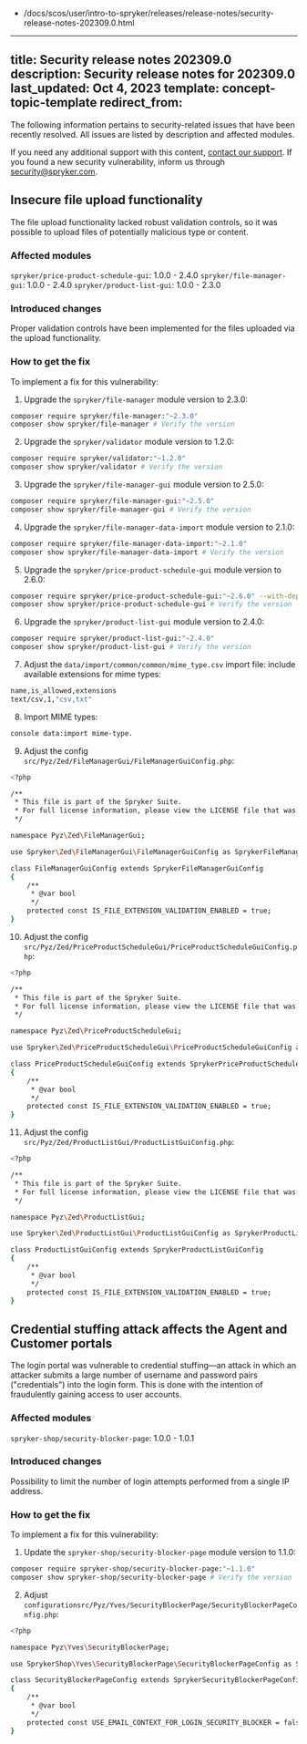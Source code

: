   - /docs/scos/user/intro-to-spryker/releases/release-notes/security-release-notes-202309.0.html
---
title: Security release notes 202309.0
description: Security release notes for 202309.0
last_updated: Oct 4, 2023
template: concept-topic-template
redirect_from:
---

The following information pertains to security-related issues that have been recently resolved. All issues are listed by description and affected modules.

If you need any additional support with this content, [contact our support](https://support.spryker.com/). If you found a new security vulnerability, inform us through [security@spryker.com](mailto:security@spryker.com).

## Insecure file upload functionality

The file upload functionality lacked robust validation controls, so it was possible to upload files of potentially malicious type or content.

### Affected modules

`spryker/price-product-schedule-gui`: 1.0.0 - 2.4.0
`spryker/file-manager-gui`: 1.0.0 - 2.4.0
`spryker/product-list-gui`: 1.0.0 - 2.3.0

### Introduced changes

Proper validation controls have been implemented for the files uploaded via the upload functionality.

### How to get the fix

To implement a fix for this vulnerability: 

1. Upgrade the `spryker/file-manager` module version to 2.3.0:

```bash
composer require spryker/file-manager:"~2.3.0"
composer show spryker/file-manager # Verify the version 
```

2. Upgrade the `spryker/validator` module version to 1.2.0:

```bash
composer require spryker/validator:"~1.2.0"
composer show spryker/validator # Verify the version
```

3. Upgrade the `spryker/file-manager-gui` module version to 2.5.0:

```bash
composer require spryker/file-manager-gui:"~2.5.0"
composer show spryker/file-manager-gui # Verify the version
```

4. Upgrade the `spryker/file-manager-data-import` module version to 2.1.0:

```bash
composer require spryker/file-manager-data-import:"~2.1.0"
composer show spryker/file-manager-data-import # Verify the version 
```

5. Upgrade the `spryker/price-product-schedule-gui` module version to 2.6.0:

```bash
composer require spryker/price-product-schedule-gui:"~2.6.0" --with-dependencies
composer show spryker/price-product-schedule-gui # Verify the version
```

6. Upgrade the `spryker/product-list-gui` module version to 2.4.0:

```bash
composer require spryker/product-list-gui:"~2.4.0"
composer show spryker/product-list-gui # Verify the version
```

7. Adjust the `data/import/common/common/mime_type.csv` import file: include available extensions for mime types:

```bash
name,is_allowed,extensions
text/csv,1,"csv,txt"
```

8. Import MIME types:

```bash
console data:import mime-type.
```

9. Adjust the config `src/Pyz/Zed/FileManagerGui/FileManagerGuiConfig.php`:

```bash
<?php

/**
 * This file is part of the Spryker Suite.
 * For full license information, please view the LICENSE file that was distributed with this source code.
 */

namespace Pyz\Zed\FileManagerGui;

use Spryker\Zed\FileManagerGui\FileManagerGuiConfig as SprykerFileManagerGuiConfig;

class FileManagerGuiConfig extends SprykerFileManagerGuiConfig
{
    /**
     * @var bool
     */
    protected const IS_FILE_EXTENSION_VALIDATION_ENABLED = true;
}
```

10. Adjust the config `src/Pyz/Zed/PriceProductScheduleGui/PriceProductScheduleGuiConfig.php`:

```bash
<?php

/**
 * This file is part of the Spryker Suite.
 * For full license information, please view the LICENSE file that was distributed with this source code.
 */

namespace Pyz\Zed\PriceProductScheduleGui;

use Spryker\Zed\PriceProductScheduleGui\PriceProductScheduleGuiConfig as SprykerPriceProductScheduleGuiConfig;

class PriceProductScheduleGuiConfig extends SprykerPriceProductScheduleGuiConfig
{
    /**
     * @var bool
     */
    protected const IS_FILE_EXTENSION_VALIDATION_ENABLED = true;
}
```

11. Adjust the config `src/Pyz/Zed/ProductListGui/ProductListGuiConfig.php`:

```bash
<?php

/**
 * This file is part of the Spryker Suite.
 * For full license information, please view the LICENSE file that was distributed with this source code.
 */

namespace Pyz\Zed\ProductListGui;

use Spryker\Zed\ProductListGui\ProductListGuiConfig as SprykerProductListGuiConfig;

class ProductListGuiConfig extends SprykerProductListGuiConfig
{
    /**
     * @var bool
     */
    protected const IS_FILE_EXTENSION_VALIDATION_ENABLED = true;
}
```

## Credential stuffing attack affects the Agent and Customer portals

The login portal was vulnerable to credential stuffing—an attack in which an attacker submits a large number of username and password pairs ("credentials") into the login form. This is done with the intention of fraudulently gaining access to user accounts.

### Affected modules

`spryker-shop/security-blocker-page`: 1.0.0 - 1.0.1

### Introduced changes

Possibility to limit the number of login attempts performed from a single IP address. 

### How to get the fix

To implement a fix for this vulnerability:

1. Update the `spryker-shop/security-blocker-page` module version to 1.1.0:

```bash
composer require spryker-shop/security-blocker-page:"~1.1.0"
composer show spryker-shop/security-blocker-page # Verify the version
```

2. Adjust `configurationsrc/Pyz/Yves/SecurityBlockerPage/SecurityBlockerPageConfig.php`:

```bash
<?php

namespace Pyz\Yves\SecurityBlockerPage;

use SprykerShop\Yves\SecurityBlockerPage\SecurityBlockerPageConfig as SprykerSecurityBlockerPageConfig;

class SecurityBlockerPageConfig extends SprykerSecurityBlockerPageConfig
{
    /**
     * @var bool
     */
    protected const USE_EMAIL_CONTEXT_FOR_LOGIN_SECURITY_BLOCKER = false;
}
```
